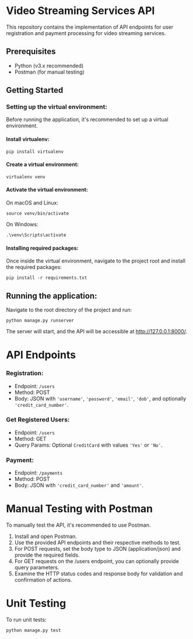# Video Streaming Services API
This repository contains the implementation of API endpoints for user registration and payment processing for video streaming services.

## Prerequisites
- Python (v3.x recommended)
- Postman (for manual testing)

## Getting Started

### Setting up the virtual environment:
Before running the application, it's recommended to set up a virtual environment.

#### Install virtualenv:

```shell
pip install virtualenv
```

#### Create a virtual environment:
```shell
virtualenv venv
```

#### Activate the virtual environment:
On macOS and Linux:
```shell
source venv/bin/activate
```
On Windows:
```shell
.\venv\Scripts\activate
```

#### Installing required packages:
Once inside the virtual environment, navigate to the project root and install the required packages:

```shell
pip install -r requirements.txt
```

## Running the application:
Navigate to the root directory of the project and run:

```shell
python manage.py runserver
```

The server will start, and the API will be accessible at http://127.0.0.1:8000/.

# API Endpoints
### Registration:
- Endpoint: `/users`
- Method: POST
- Body: JSON with `'username'`, `'password'`, `'email'`, `'dob'`, and optionally `'credit_card_number'`.
### Get Registered Users:
- Endpoint: `/users`
- Method: GET
- Query Params: Optional `CreditCard` with values `'Yes'` or `'No'`.
### Payment:
- Endpoint: `/payments`
- Method: POST
- Body: JSON with `'credit_card_number'` and `'amount'`.


# Manual Testing with Postman
To manually test the API, it's recommended to use Postman.

1. Install and open Postman.
2. Use the provided API endpoints and their respective methods to test.
3. For POST requests, set the body type to JSON (application/json) and provide the required fields.
4. For GET requests on the /users endpoint, you can optionally provide query parameters.
5. Examine the HTTP status codes and response body for validation and confirmation of actions.

# Unit Testing
To run unit tests:

```shell
python manage.py test
```

